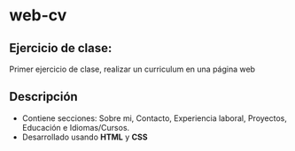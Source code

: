 # web-cv

## Ejercicio de clase:
Primer ejercicio de clase, realizar un curriculum en una página web

## Descripción
- Contiene secciones: Sobre mi, Contacto, Experiencia laboral, Proyectos, Educación e Idiomas/Cursos.
- Desarrollado usando **HTML** y **CSS** 
